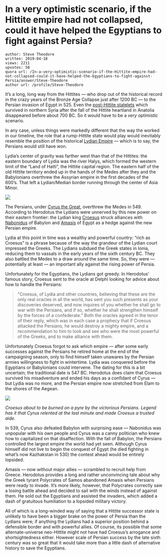 # In a very optimistic scenario, if the Hittite empire had not collapsed, could it have helped the Egyptians to fight against Persia?

	author: Steve Theodore
	written: 2019-04-18
	views: 2211
	upvotes: 58
	quora url: /In-a-very-optimistic-scenario-if-the-Hittite-empire-had-not-collapsed-could-it-have-helped-the-Egyptians-to-fight-against-Persia/answer/Steve-Theodore
	author url: /profile/Steve-Theodore


It’s a long, long way from the Hittites — who drop out of the historical record in the crazy years of the Bronze Age Collapse just after 1200 BC — to the Persian invasion of Egypt in 525. Even the [post-Hittite statelets](https://en.wikipedia.org/wiki/Syro-Hittite_states) which survived in northern Syria after the fall of the Hittite heartland in Anatolia disappeared before about 700 BC. So it would have to be a _very_  optimistic scenario.

In any case, unless things were markedly different that the way the worked in our timeline, the role that a rump-Hittite state would play would inevitably resemble the position of the historical [Lydian Empire](https://en.wikipedia.org/wiki/Lydia) — which is to say, the Persians would still have won.

Lydia’s center of gravity was farther west than that of the Hittites: the eastern boundary of Lydia was the river Halys, which formed the western limit of the “Land of Hatti”, the Hittite capital region. The eastern half of the old Hittite territory ended up in the hands of the Medes after they and the Babylonians overthrew the Assyrian empire in the first decades of the 600’s. That left a Lydian/Median border running through the center of Asia Minor.

![](https://qph.fs.quoracdn.net/main-qimg-563f8e8e1e6abb8a17d1a97dcdf5b40a)

The Persians, under [Cyrus the Great](https://en.wikipedia.org/wiki/Cyrus_the_Great), overthrew the Medes in 549. According to Herodotus the Lydians were unnerved by this new power on their eastern frontier: the Lydian king [Croesus](https://en.wikipedia.org/wiki/Croesus) struck alliances with [Nabonidus](https://en.wikipedia.org/wiki/Nabonidus) of Babylon and [Amasis](https://en.wikipedia.org/wiki/Amasis_II) of Egypt as a hedge against the new Persian empire.

Lydia at this point in time was a wealthy and powerful country: “rich as Croesus” is a phrase because of the way the grandeur of the Lydian court impressed the Greeks. The Lydians subdued the Greek states in Ionia, reducing them to vassals in the early years of the sixth century BC. They also battled the Medes to a draw around the same time. So, they were — potentially at least — an important ally against the rising power of Persia.

Unfortunately for the Egyptians, the Lydians got greedy. In Herodotus’ famous story, Croesus sent to the oracle at Delphi looking for advice about how to handle the Persians:

> "Croesus, of Lydia and other countries, believing that these are the only real oracles in all the world, has sent you such presents as your discoveries deserved, and now inquires of you whether he shall go to war with the Persians, and if so, whether he shall strengthen himself by the forces of a confederate." Both the oracles agreed in the tenor of their reply, which was in each case a prophecy that if Croesus attacked the Persians, he would destroy a mighty empire, and a recommendation to him to look and see who were the most powerful of the Greeks, and to make alliance with them.

Unfortunately Croesus forgot to ask _which_  empire — after some early successes against the Persians he retired home at the end of the campaigning season, only to find himself taken unawares by the Persian armies willingness to fight in wintertime. Lydia was conquered before the Egyptians or Babylonians could intervene. The dating for this is a bit uncertain; the traditional date is 547 BC. Herodotus does claim that Croesus survived his misadventure and ended his days as a confidant of Cyrus — but Lydia was no more, and the Persian empire now stretched from Elam to the shores of the Aegean.

![](https://qph.fs.quoracdn.net/main-qimg-34c6852c80a3b758744ddeceb146e665-c)

_Croesus about to be burned on a pyre by the victorious Persians. Legend has it that Cyrus relented at the last minute and made Croesus a trusted aide._ 

In 539, Cyrus also defeated Babylon with surprising ease — Nabonidus was unpopular with his own people and Cyrus was a canny politician who knew how to capitalized on that disaffection. With the fall of Babylon, the Persians controlled the largest empire the world had yet seen. Although Cyrus himself did not live to begin the conquest of Egypt (he died fighting in what’s now Kazhakstan in 530) the contest ahead would be entirely lopsided.

Amasis — now without major allies — scrambled to recruit help from Greece. Herodotus provides a long and rather unconvincing tale about why the Greek tyrant Polycrates of Samos abandoned Amasis when Persians were ready to invade. It’s more likely, however, that Polycrates correctly saw a losing battle ahead and decided to sail with the winds instead of against them. He sold out the Egyptians and assisted the invaders, which added a dash of gratuitous humiliation to a lopsided military victory.

All of which is a long-winded way of saying that a Hittite successor state is unlikely to have been a bigger brake on the power of Persia than the Lydians were; if anything the Lydians had a superior position behind a defensible border and with powerful allies. Of course, its possible that some alternate-universe neo-Hittite might not have had Croesus’s arrogance and shortsightedness either. However scale of Persian success by the late sixth century was so great that it would take more than a little dash of alternative history to save the Egyptians.

